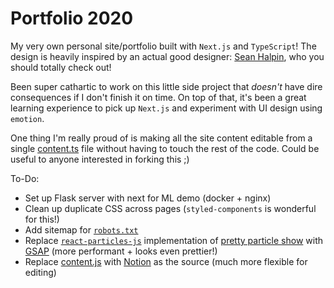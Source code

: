 # Portfolio 2020

My very own personal site/portfolio built with `Next.js` and `TypeScript`! The design is heavily inspired by an actual good designer: [Sean Halpin](seanhalpin.design), who you should totally check out!

Been super cathartic to work on this little side project that _doesn't_ have dire consequences if I don't finish it on time. On top of that, it's been a great learning experience to pick up `Next.js` and experiment with UI design using `emotion`.

One thing I'm really proud of is making all the site content editable from a single [content.ts](./src/content.ts) file without having to touch the rest of the code. Could be useful to anyone interested in forking this ;)

To-Do:

- Set up Flask server with next for ML demo (docker + nginx)
- Clean up duplicate CSS across pages (`styled-components` is wonderful for this!)
- Add sitemap for [`robots.txt`](https://www.reddit.com/r/nextjs/comments/u0soy3/update_your_robotstxt_to_help_google_index_your/)
- Replace [`react-particles-js`](https://www.npmjs.com/package/react-particles-js) implementation of [pretty particle show](src/components/Particles) with [GSAP](https://codepen.io/celli/pen/xZgpvN) (more performant + looks even prettier!)
- Replace [content.js](./src/content.js) with [Notion](https://notion.so/) as the source (much more flexible for editing)
